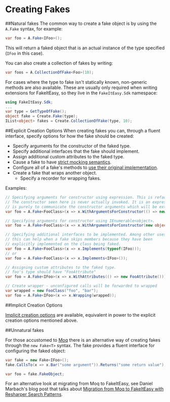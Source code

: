 # Creating Fakes

##Natural fakes
The common way to create a fake object is by using the `A.Fake` syntax, for example:

```csharp
var foo = A.Fake<IFoo>();
```
This will return a faked object that is an actual instance of the type specified (`IFoo` in this case).

You can also create a collection of fakes by writing:
```csharp
var foos = A.CollectionOfFake<Foo>(10);
```

For cases where the type to fake isn't statically known, non-generic methods are also available. These are usually only required when writing extensions for FakeItEasy, so they live in the `FakeItEasy.Sdk` namespace:
```csharp
using FakeItEasy.Sdk;
...
var type = GetTypeOfFake();
object fake = Create.Fake(type);
IList<object> fakes = Create.CollectionOfFake(type, 10);
```

##Explicit Creation Options
When creating fakes you can, through a fluent interface, specify options for how the fake should be created:

* Specify arguments for the constructor of the faked type.
* Specify additional interfaces that the fake should implement.
* Assign additional custom attributes to the faked type.
* Cause a fake to have [strict mocking semantics](strict-fakes.md).
* Configure all of a fake's methods to [use their original implementation](calling-base-methods.md).
* Create a fake that wraps another object.
  * Specify a recorder for wrapping fakes.

Examples:

```csharp
// Specifying arguments for constructor using expression. This is refactoring friendly!
// The constructor seen here is never actually invoked. It is an expression and it's purpose
// is purely to communicate the constructor arguments which will be extracted from it
var foo = A.Fake<FooClass>(x => x.WithArgumentsForConstructor(() => new FooClass("foo", "bar")));

// Specifying arguments for constructor using IEnumerable<object>.
var foo = A.Fake<FooClass>(x => x.WithArgumentsForConstructor(new object[] { "foo", "bar" }));

// Specifying additional interfaces to be implemented. Among other uses,
// this can help when a fake skips members because they have been
// explicitly implemented on the class being faked.
var foo = A.Fake<FooClass>(x => x.Implements(typeof(IFoo)));
// or
var foo = A.Fake<FooClass>(x => x.Implements<IFoo>());

// Assigning custom attributes to the faked type.
// foo's type should have "FooAttribute"
var foo = A.Fake<IFoo>(x => x.WithAttributes(() => new FooAttribute()));

// Create wrapper - unconfigured calls will be forwarded to wrapped
var wrapped = new FooClass("foo", "bar");
var foo = A.Fake<IFoo>(x => x.Wrapping(wrapped));
```

##Implicit Creation Options

[Implicit creation options](implicit-creation-options.md) are
available, equivalent in power to the explicit creation options
mentioned above.

##Unnatural fakes

For those accustomed to [Moq](http://www.moqthis.com/) there is an
alternative way of creating fakes through the `new Fake<T>`
syntax. The fake provides a fluent interface for configuring the faked
object:

```csharp
var fake = new Fake<IFoo>();
fake.CallsTo(x => x.Bar("some argument")).Returns("some return value");

var foo = fake.FakeObject;
```

For an alternative look at migrating from Moq to FakeItEasy, see Daniel Marbach's blog post that talks about [Migration from Moq to FakeItEasy with Resharper Search Patterns](http://www.planetgeek.ch/2013/07/18/migration-from-moq-to-fakeiteasy-with-resharper-search-patterns/).
